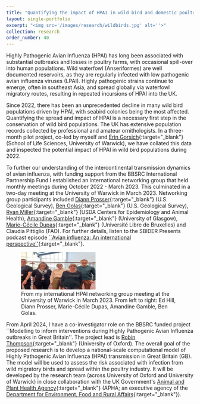 ```yaml
---
title: "Quantifying the impact of HPAI in wild bird and domestic poultry populations"
layout: single-portfolio
excerpt: "<img src='/images/research/wildbirds.jpg' alt=''>"
collection: research
order_number: 40
---
```


Highly Pathogenic Avian Influenza (HPAI) has long been associated with substantial outbreaks and losses in poultry farms, with occasional spill-over into human populations. Wild waterfowl (Anseriformes) are well documented reservoirs, as they are regularly infected with low pathogenic avian influenza viruses (LPAI). Highly pathogenic strains continue to emerge, often in southeast Asia, and spread globally via waterfowl migratory routes, resulting in repeated incursions of HPAI into the UK.

Since 2022, there has been an unprecedented decline in many wild bird populations driven by HPAI, with seabird colonies being the most affected. Quantifying the spread and impact of HPAI is a necessary first step in the conservation of wild bird populations. The UK has extensive population records collected by professional and amateur ornithologists. In a three-month pilot project, co-led by myself and [Erin Gorsich](https://warwick.ac.uk/fac/sci/lifesci/people/egorsich/){:target="_blank"} (School of Life Sciences, University of Warwick), we have collated this data and inspected the potential impact of HPAI in wild bird populations during 2022.

To further our understanding of the intercontinental transmission dynamics of avian influenza, with funding support from the BBSRC International Partnership Fund I established an international networking group that held monthly meetings during October 2022 - March 2023. This culminated in a two-day meeting at the University of Warwick in March 2023. Networking group participants included [Diann Prosser](https://www.usgs.gov/staff-profiles/diann-prosser){:target="_blank"} (U.S. Geological Survey), [Ben Golas](https://www.linkedin.com/in/benjamin-golas-vmd-phd-87196a1b){:target="_blank"} (U.S. Geological Survey), [Ryan Miller](https://rsmiller.net/index.html){:target="_blank"} (USDA Centers for Epidemiology and Animal Health), [Amandine Gamble](https://amandinegamble.netlify.app){:target="_blank"} (University of Glasgow), [Marie-Cécile Dupas](https://spell.ulb.be/person/mariececile-dupas/){:target="_blank"} (Université Libre de Bruxelles) and Claudia Pittiglio (FAO). For further details, listen to the SBIDER Presents podcast episode [``Avian influenza: An international perspective''](https://sbiderpresents.podbean.com/e/sbider-presents-episode-6/){:target="_blank"}. 

<figure>
  <img src="/images/hpai_networking_meeting_March2023/hpai_networking_group_photo.jpg" alt="Networking_group photo" width="200" height="100">
  <figcaption> From my international HPAI networking group meeting at the University of Warwick in March 2023. From left to right: Ed Hill, Diann Prosser, Marie-Cécile Dupas, Amandine Gamble, Ben Golas.
 </figcaption>
</figure>

From April 2024, I have a co-investigator role on the BBSRC funded project ``Modelling to inform interventions during Highly Pathogenic Avian Influenza outbreaks in Great Britain''. The project lead is [Robin Thompson](https://www.robin-thompson.co.uk){:target="_blank"} (University of Oxford). The overall goal of the proposed research is to develop a national-scale computational model of Highly Pathogenic Avian Influenza (HPAI) transmission in Great Britain (GB). The model will be used to assess the risk associated with infection from wild migratory birds and spread within the poultry industry. It will be developed by the research team (across University of Oxford and University of Warwick) in close collaboration with the UK Government's [Animal and Plant Health Agency](https://www.gov.uk/government/organisations/animal-and-plant-health-agency){:target="_blank"} (APHA; an executive agency of the [Department for Environment, Food and Rural Affairs](https://www.gov.uk/government/organisations/department-for-environment-food-rural-affairs){:target="_blank"}).

<!-- **Preprints**: -->
